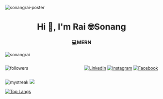 <img src="https://github.com/sonangrai/sonangrai/blob/main/pof.jpg" alt="sonangrai-poster" /><h1 align="center">Hi 👋, I'm Rai 🤓Sonang</h1>

<h3 align="center">💻MERN</h3>

<p align="left"> <img src="https://komarev.com/ghpvc/?username=sonangrai&label=Profile%20views&color=0e75b6&style=flat" alt="sonangrai" /> </p>

<div style="display:flex; justify-content:space-between; align-items:center; margin: 2em 0;">
<img alt="followers" title="Follow me on Github" src="https://img.shields.io/github/followers/madushadhanushka?color=236ad3&style=for-the-badge&logo=github&label=Follow"/>

<div>
<a href="https://www.linkedin.com/in/sonahang-rai/" target="_blank"><img src="https://img.shields.io/badge/LinkedIn-%230077B5.svg?&style=flat-square&logo=linkedin&logoColor=white" alt="LinkedIn"></a>
<a href="https://www.instagram.com/soonangrai/" target="_blank"><img src="https://img.shields.io/badge/Instagram-%23E4405F.svg?&style=flat-square&logo=instagram&logoColor=white" alt="Instagram"></a>
<a href="https://www.facebook.com/soonangrai" target="_blank"><img src="https://img.shields.io/badge/Facebook-%231877F2.svg?&style=flat-square&logo=facebook&logoColor=white" alt="Facebook"></a>
</div>
</div>

<img src="https://github-readme-streak-stats.herokuapp.com/?user=sonangrai&theme=tokyonight" alt="mystreak"/>

<img src="https://github-profile-trophy.vercel.app/?username=sonangrai&theme=juicyfresh&no-bg=true" />

[![Top Langs](https://github-readme-stats.vercel.app/api/top-langs/?username=sonangrai&layout=compact)](https://github.com/anuraghazra/github-readme-stats)
